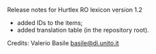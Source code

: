 Release notes for Hurtlex RO lexicon version 1.2
- added IDs to the items;
- added translation table (in the repository root).

Credits: Valerio Basile <basile@di.unito.it>
